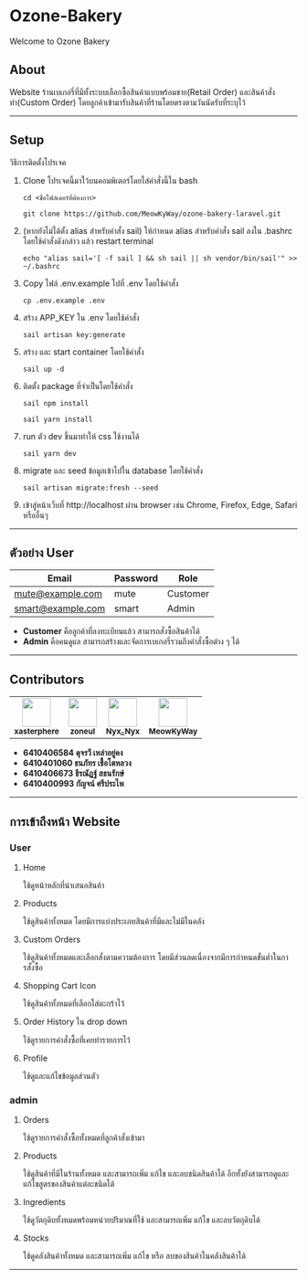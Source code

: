 # Ozone-Bakery
Welcome to Ozone Bakery

## About
Website ร้านเบเกอรี่ที่มีทั้งระบบเลือกซื้อสินค้าแบบพร้อมขาย(Retail Order) และสินค้าสั่งทำ(Custom Order) โดยลูกค้าเข้ามารับสินค้าที่ร้านโดยตรงตามวันนัดรับที่ระบุไว้


---

## Setup
วิธีการติดตั้งโปรเจค
1. Clone โปรเจคนี้มาใว้บนคอมพิเตอร์โดยใส่คำสั่งนี้ใน bash

    ```
    cd <ชื่อโฟล์เดอร์ที่ต้องการ>
    ```
    ```
    git clone https://github.com/MeowKyWay/ozone-bakery-laravel.git
    ```

2.  (หากยังไม่ได้ตั้ง alias สำหรับคำสั่ง sail) ให้กำหนด alias สำหรับคำสั่ง sail ลงใน .bashrc โดยใช้คำสั่งดังกล่าว แล้ว restart terminal

    ```
    echo "alias sail='[ -f sail ] && sh sail || sh vendor/bin/sail'" >> ~/.bashrc
    ```

3. Copy ไฟล์ .env.example ไปที่ .env โดยใช้คำสั่ง

    ```
    cp .env.example .env
    ```

4. สร้าง APP_KEY ใน .env โดยใช้คำสั่ง

   ```
   sail artisan key:generate
   ```

5. สร้าง และ start container โดยใช้คำสั่ง

    ```
    sail up -d
    ```

6. ติดตั้ง package ที่จำเป็นโดยใช้คำสั่ง

    ```
    sail npm install
    ```

    ```
    sail yarn install
    ```

7. run ตัว dev ขึ้นมาทำให้ css ใช้งานได้

    ```
    sail yarn dev
    ```

8. migrate และ seed ข้อมูลเข้าไปใน database โดยใช้คำสั่ง

    ```
    sail artisan migrate:fresh --seed

    ```
9. เข้าสู่หน้าเว็บที่ http://localhost ผ่าน browser เช่น Chrome, Firefox, Edge, Safari หรืออื่นๆ

---

## ตัวอย่าง User
| Email               | Password | Role       |
|---------------------|----------|------------|
| mute@example.com    | mute     | Customer   |
| smart@example.com   | smart    | Admin      |

* **Customer** คือลูกค้าที่ลงทะเบียนแล้ว สามารถสั่งซื้อสินค้าได้
* **Admin** คือคนดูแล สามารถสร้างและจัดการเบเกอรี่รวมถึงคำสั่งซื้อต่าง ๆ ได้


---

## Contributors
<table>
<tr>
<td align="center">
    <a href = "https://github.com/xasterphere">
        <img src = "https://avatars.githubusercontent.com/u/98580340?v=4" width="50" height="50"/><br>
        <sub><b> xasterphere </b> </sub>
    </a>
    <br>
</td>

<td align="center">
    <a href = "https://github.com/zoneul">
        <img src = "https://avatars.githubusercontent.com/u/143541922?v=4" width="50" height="50"/><br>
        <sub><b> zoneul </b> </sub>
    </a>
    <br>
</td>

<td align="center">
    <a href = "https://github.com/NyxTheeranut">
        <img src = "https://avatars.githubusercontent.com/u/98580582?s=50" width="50" height="50"/><br>
        <sub><b> Nyx_Nyx </b> </sub>
    </a>
    <br>
</td>

<td align="center">
    <a href = "https://github.com/MeowKyWay">
        <img src = "https://avatars.githubusercontent.com/u/69355934?v=4" width="50" height="50"/><br>
        <sub><b> MeowKyWay </b> </sub>
    </a>
    <br>
</td>
</tr>
</table>

* **6410406584 ดุจรวี เหล่าอยู่คง**
* **6410401060 ธนภัทร เชื้อโตหลวง** 
* **6410406673 ธีรณัฏฐ์ สธนรักษ์** 
* **6410400993 กัญจน์ ศรีประไพ** 
---

## การเข้าถึงหน้า Website
### User
1. Home
    
    ใช้ดูหน้าหลักที่นำเสนอสินค้า
    
2. Products
    
    ใช้ดูสินค้าทั้งหมด โดยมีการแบ่งประเภทสินค้าที่มีและไม่มีในคลัง
    
3. Custom Orders
    
    ใช้ดูสินค้าทั้งหมดและเลือกสั่งตามความต้องการ โดยมีส่วนลดเนื่องจากมีการกำหนดขั้นต่ำในการสั้งซื้อ
    
4. Shopping Cart Icon
    
    ใช้ดูสินค้าทั้งหมดที่เลือกใส่ตะกร้าไว้
    
5. Order History ใน drop down
    
    ใช้ดูรายการคำสั่งซื้อที่เคยทำรายการไว้
    
6. Profile
    
    ใช้ดูและแก้ไขข้อมูลส่วนตัว
    
### admin
1. Orders
    
   ใช้ดูรายการคำสั่งซื้อทั้งหมดที่ลูกค้าสั่งเข้ามา
    
2. Products
    
   ใช้ดูสินค้าที่มีในร้านทั้งหมด และสามารถเพิ่ม แก้ไข และลบชนิดสินค้าได้ อีกทั้งยังสามารถดูและแก้ไขสูตรของสินค้าแต่ละชนิดได้
    
3. Ingredients
    
   ใช้ดูวัตถุดิบทั้งหมดพร้อมหน่วยปริมาณที่ใช้ และสามารถเพิ่ม แก้ไข และลบวัตถุดิบได้
    
4. Stocks
    
   ใช้ดูคลังสินค้าทั้งหมด และสามารถเพิ่ม แก้ไข หรือ ลบของสินค้าในคลังสินค้าได้
    
---
